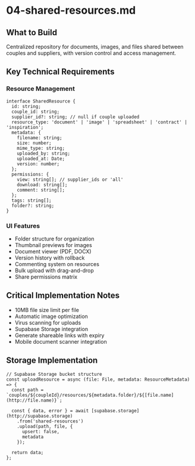 # 04-shared-resources.md

## What to Build

Centralized repository for documents, images, and files shared between couples and suppliers, with version control and access management.

## Key Technical Requirements

### Resource Management

```
interface SharedResource {
  id: string;
  couple_id: string;
  supplier_id?: string; // null if couple uploaded
  resource_type: 'document' | 'image' | 'spreadsheet' | 'contract' | 'inspiration';
  metadata: {
    filename: string;
    size: number;
    mime_type: string;
    uploaded_by: string;
    uploaded_at: Date;
    version: number;
  };
  permissions: {
    view: string[]; // supplier_ids or 'all'
    download: string[];
    comment: string[];
  };
  tags: string[];
  folder?: string;
}
```

### UI Features

- Folder structure for organization
- Thumbnail previews for images
- Document viewer (PDF, DOCX)
- Version history with rollback
- Commenting system on resources
- Bulk upload with drag-and-drop
- Share permissions matrix

## Critical Implementation Notes

- 10MB file size limit per file
- Automatic image optimization
- Virus scanning for uploads
- Supabase Storage integration
- Generate shareable links with expiry
- Mobile document scanner integration

## Storage Implementation

```
// Supabase Storage bucket structure
const uploadResource = async (file: File, metadata: ResourceMetadata) => {
  const path = `couples/${coupleId}/resources/${metadata.folder}/${[file.name](http://file.name)}`;
  
  const { data, error } = await [supabase.storage](http://supabase.storage)
    .from('shared-resources')
    .upload(path, file, {
      upsert: false,
      metadata
    });
    
  return data;
};
```